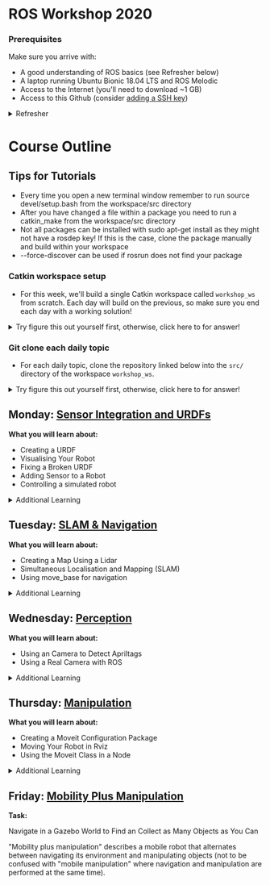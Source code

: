 # ROS Workshop 2020

### Prerequisites

Make sure you arrive with:
* A good understanding of ROS basics (see Refresher below)
* A laptop running Ubuntu Bionic 18.04 LTS and ROS Melodic
* Access to the Internet (you'll need to download ~1 GB)
* Access to this Github (consider [adding a SSH key](https://help.github.com/articles/connecting-to-github-with-ssh/))

<details><summary> Refresher </summary>
  
## View the [ROS introduction](https://github.com/ros-workshop/ros-introduction)

**Outline:**
+ Filesystem Architecture
+ Computational Graph
+ Community
+ References

## Review the [Beginner ROS Tutorials](http://wiki.ros.org/ROS/Tutorials)

**Concepts:**
+ ROS File System
+ Creating a Package
+ Nodes and Topics
+ Bag Files
+ rqt_graph
+ tf and tf Trees
+ Parameters and Services
+ Writing a Publisher and Subscriber Node
+ roslaunch

<details><summary>Additional Learning</summary>

+ rqt_publisher
+ rqt_robot_steering
+ Rviz
+ Publish and Subscribe in the Same Node

</details>

## Review the [Intermediate ROS Tutorials](http://wiki.ros.org/ROS/Tutorials)

**Topics:**
+ Creating a Package by Hand
+ Managing Dependencies
+ Running ROS Across Multiple Machines
+ Launch Files for Large Projects

<details><summary>Additional Learning</summary>

+ Create a URDF
+ Visualise a Robot in Rviz
+ Visualise a Robot in Gazebo
</details>

## Knowledge Check
Can you answer the following questions:
1. What's a `node` and a `topic`? 
2. Have you recorded a bag file, and what does the `rosbag play --clock` parameter do?
3. Have you used `rqt_graph` to check what topics a node is subscribed to?
4. Do you know what a URDF is?
5. What's the "tf tree" and have you used `rqt_tf_tree` for introspection? 
6. How would you check how many messages a node is sending per second?
7. How to create custom messages using ROS message description language?
8. How to add external packages' nodes in a launch file?
9. How to edit your package's `CMakeLists.txt` file to add the source of ROS nodes, messages, services, etc. for compilation? 
10. How do you remap a topic name when starting a node in a lanch file?
11. What is an workspace "overlay" in Catkin?
12. What is the difference between a ROS package and a Debian (Ubuntu) package?

<details><summary>Click for answers!</summary>

1. A node is an executable that uses ROS to communicate with other nodes. Nodes can publish messages to a topic as well as subscribe to a topic to receive messages
2. If you are playing back a bag file with rosbag play, using the --clock option will run a Clock Server while the bag file is being played
3. Well, have you?
4. The Unified Robot Description Format (URDF) is an XML specification to describe a robot. URDF is an XML format that describes a robot, its parts, joints, dimensions and properties
5. tf is a package that lets the user keep track of multiple coordinate frames over time. tf maintains the relationship between coordinate frames in a tree structure buffered in time, and lets the user transform points, vectors, etc between any two coordinate frames at any desired point in time
6. rostopic hz [topic]
7. Simply place a .msg file inside the msg directory in a package. More information found here (http://wiki.ros.org/ROS/Tutorials/DefiningCustomMessages)
8. include file="$(find ros_package_name)/path_to_launch.launch"
9. Information can be found here (http://wiki.ros.org/catkin/CMakeLists.txt)
10. The remap tag allows you to pass in name remapping arguments to the ROS node that you are launching in a more structured manner than setting the args attribute of a node directly. The remap tag applies to all subsequent declarations in its scope (launch, node or group)
11. Overlaying refers to building and using a ROS package from source on top of an existing version of that same package. In this way your new or modified version of the package "overlays" the installed one
1. * *ROS Package:* A ROS package might contain ROS nodes, a ROS library, datasets, configuration files, third-party software, or anything else that logically constitutes a useful module. The goal of a ROS package is to provide functionality in an easy-to-consume manner that is reusable. In general, ROS packages follow a "Goldilocks" principle: enough functionality to be useful, but not too much that the package is heavyweight and difficult to use from other software. 
   * *Debian Package:* A Debian/Ubuntu package is a `.deb` file that allows for applications or libraries to be distributed via the `apt` package management system. Packaging allows automated installation, upgrading, configuring, and removing computer programs for Debian/Ubuntu in a consistent manner. One or more Debian packages can be built from a single source package. A single Debian package can contain multiple ROS packages. Debian Policy requires that each `.deb` file is built with a particular structure and format but there are many methods of arriving at these files.
</details>

</details>

# Course Outline

## Tips for Tutorials

* Every time you open a new terminal window remember to run source devel/setup.bash from the workspace/src directory
* After you have changed a file within a package you need to run a catkin_make from the workspace/src directory
* Not all packages can be installed with sudo apt-get install as they might not have a rosdep key! If this is the case, clone the package manually and build within your workspace
* --force-discover can be used if rosrun does not find your package

### Catkin workspace setup

* For this week, we'll build a single Catkin workspace called ```workshop_ws``` from scratch. Each day will build on the previous, so make sure you end each day with a working solution! 

<details><summary>Try figure this out yourself first, otherwise, click here to for answer!</summary>
  
```sh
mkdir -p ~/workshop_ws/src  # Creates a workspace directory names workshop_ws.
cd ~/workshop_ws/src
catkin_init_workspace  # Initialises the workspace
```

</details>

### Git clone each daily topic

* For each daily topic, clone the repository linked below into the
`src/` directory of the workspace `workshop_ws`. 

<details><summary>Try figure this out yourself first, otherwise, click here to for answer!</summary>

E.g. for the [sensor-integration](https://github.com/ros-workshop/sensor-integration.git) repository, you'd type:

```sh
cd ~/workshop_ws/src
git clone https://github.com/ros-workshop/sensor-integration.git
```
Or if you are using SSH keys:
```
cd ~/workshop_ws/src
git clone git@github.com:ros-workshop/sensor-integration.git
```

</details>



## Monday: [Sensor Integration and URDFs](https://github.com/ros-workshop/sensor-integration.git)
**What you will learn about:**
+ Creating a URDF
+ Visualising Your Robot
+ Fixing a Broken URDF
+ Adding Sensor to a Robot
+ Controlling a simulated robot

<details><summary>Additional Learning</summary>

+ Detecting an obstacle and stopping the robot

</details>

## Tuesday: [SLAM & Navigation](https://github.com/ros-workshop/slam-navigation)
**What you will learn about:**
+ Creating a Map Using a Lidar
+ Simultaneous Localisation and Mapping (SLAM)
+ Using move_base for navigation

<details><summary>Additional Learning</summary>

+ Find a Object by Navigating Around a Map

</details>

## Wednesday: [Perception](https://github.com/ros-workshop/perception.git)
**What you will learn about:**
+ Using an Camera to Detect Apriltags
+ Using a Real Camera with ROS

<details><summary>Additional Learning</summary>

+ Fuse and Lidar and Camera/DNN data for Person Detection and localisation

</details>

## Thursday: [Manipulation](https://github.com/ros-workshop/manipulation.git)
**What you will learn about:**
+ Creating a Moveit Configuration Package
+ Moving Your Robot in Rviz
+ Using the Moveit Class in a Node

<details><summary>Additional Learning</summary>

+ Create a OctoMap Using a Depth Camera
</details>

## Friday: [Mobility Plus Manipulation](https://github.com/ros-workshop/mobility-plus-manipulation)
**Task:**

Navigate in a Gazebo World to Find an Collect as Many Objects as You Can

"Mobility plus manipulation" describes a mobile robot that alternates between navigating its environment and manipulating objects (not to be confused with "mobile manipulation" where navigation and manipulation are performed at the same time).



